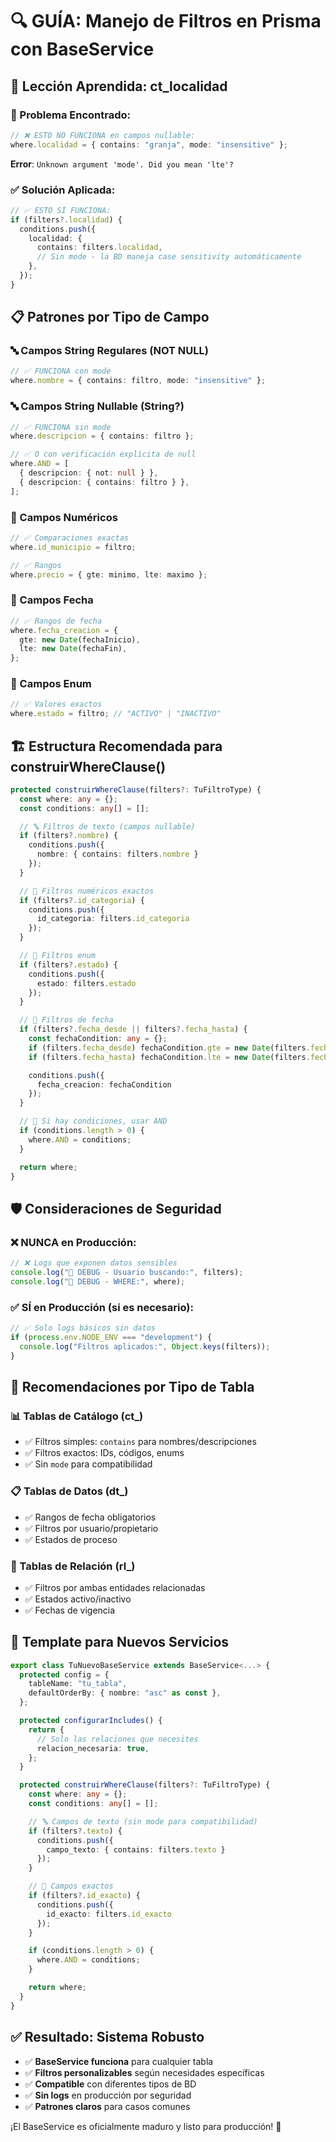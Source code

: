 # 🔍 **GUÍA: Manejo de Filtros en Prisma con BaseService**

## 🎯 **Lección Aprendida: ct_localidad**

### **🐛 Problema Encontrado:**

```typescript
// ❌ ESTO NO FUNCIONA en campos nullable:
where.localidad = { contains: "granja", mode: "insensitive" };
```

**Error**: `Unknown argument 'mode'. Did you mean 'lte'?`

### **✅ Solución Aplicada:**

```typescript
// ✅ ESTO SÍ FUNCIONA:
if (filters?.localidad) {
  conditions.push({
    localidad: {
      contains: filters.localidad,
      // Sin mode - la BD maneja case sensitivity automáticamente
    },
  });
}
```

## 📋 **Patrones por Tipo de Campo**

### **🔤 Campos String Regulares (NOT NULL)**

```typescript
// ✅ FUNCIONA con mode
where.nombre = { contains: filtro, mode: "insensitive" };
```

### **🔤 Campos String Nullable (String?)**

```typescript
// ✅ FUNCIONA sin mode
where.descripcion = { contains: filtro };

// ✅ O con verificación explícita de null
where.AND = [
  { descripcion: { not: null } },
  { descripcion: { contains: filtro } },
];
```

### **🔢 Campos Numéricos**

```typescript
// ✅ Comparaciones exactas
where.id_municipio = filtro;

// ✅ Rangos
where.precio = { gte: minimo, lte: maximo };
```

### **📅 Campos Fecha**

```typescript
// ✅ Rangos de fecha
where.fecha_creacion = {
  gte: new Date(fechaInicio),
  lte: new Date(fechaFin),
};
```

### **🎯 Campos Enum**

```typescript
// ✅ Valores exactos
where.estado = filtro; // "ACTIVO" | "INACTIVO"
```

## 🏗️ **Estructura Recomendada para construirWhereClause()**

```typescript
protected construirWhereClause(filters?: TuFiltroType) {
  const where: any = {};
  const conditions: any[] = [];

  // 🔤 Filtros de texto (campos nullable)
  if (filters?.nombre) {
    conditions.push({
      nombre: { contains: filters.nombre }
    });
  }

  // 🔢 Filtros numéricos exactos
  if (filters?.id_categoria) {
    conditions.push({
      id_categoria: filters.id_categoria
    });
  }

  // 🎯 Filtros enum
  if (filters?.estado) {
    conditions.push({
      estado: filters.estado
    });
  }

  // 📅 Filtros de fecha
  if (filters?.fecha_desde || filters?.fecha_hasta) {
    const fechaCondition: any = {};
    if (filters.fecha_desde) fechaCondition.gte = new Date(filters.fecha_desde);
    if (filters.fecha_hasta) fechaCondition.lte = new Date(filters.fecha_hasta);

    conditions.push({
      fecha_creacion: fechaCondition
    });
  }

  // 🔗 Si hay condiciones, usar AND
  if (conditions.length > 0) {
    where.AND = conditions;
  }

  return where;
}
```

## 🛡️ **Consideraciones de Seguridad**

### **❌ NUNCA en Producción:**

```typescript
// ❌ Logs que exponen datos sensibles
console.log("🐛 DEBUG - Usuario buscando:", filters);
console.log("🐛 DEBUG - WHERE:", where);
```

### **✅ SÍ en Producción (si es necesario):**

```typescript
// ✅ Solo logs básicos sin datos
if (process.env.NODE_ENV === "development") {
  console.log("Filtros aplicados:", Object.keys(filters));
}
```

## 🚀 **Recomendaciones por Tipo de Tabla**

### **📊 Tablas de Catálogo (ct\_)**

- ✅ Filtros simples: `contains` para nombres/descripciones
- ✅ Filtros exactos: IDs, códigos, enums
- ✅ Sin `mode` para compatibilidad

### **📋 Tablas de Datos (dt\_)**

- ✅ Rangos de fecha obligatorios
- ✅ Filtros por usuario/propietario
- ✅ Estados de proceso

### **🔗 Tablas de Relación (rl\_)**

- ✅ Filtros por ambas entidades relacionadas
- ✅ Estados activo/inactivo
- ✅ Fechas de vigencia

## 🎯 **Template para Nuevos Servicios**

```typescript
export class TuNuevoBaseService extends BaseService<...> {
  protected config = {
    tableName: "tu_tabla",
    defaultOrderBy: { nombre: "asc" as const },
  };

  protected configurarIncludes() {
    return {
      // Solo las relaciones que necesites
      relacion_necesaria: true,
    };
  }

  protected construirWhereClause(filters?: TuFiltroType) {
    const where: any = {};
    const conditions: any[] = [];

    // 🔤 Campos de texto (sin mode para compatibilidad)
    if (filters?.texto) {
      conditions.push({
        campo_texto: { contains: filters.texto }
      });
    }

    // 🔢 Campos exactos
    if (filters?.id_exacto) {
      conditions.push({
        id_exacto: filters.id_exacto
      });
    }

    if (conditions.length > 0) {
      where.AND = conditions;
    }

    return where;
  }
}
```

## ✅ **Resultado: Sistema Robusto**

- ✅ **BaseService funciona** para cualquier tabla
- ✅ **Filtros personalizables** según necesidades específicas
- ✅ **Compatible** con diferentes tipos de BD
- ✅ **Sin logs** en producción por seguridad
- ✅ **Patrones claros** para casos comunes

¡El BaseService es oficialmente maduro y listo para producción! 🚀
